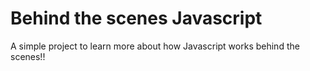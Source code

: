 # Behind the scenes Javascript
A simple project to learn more about how Javascript works behind the scenes!!